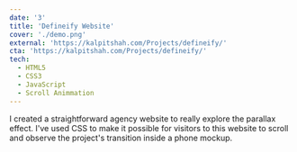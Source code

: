 ```yaml
---
date: '3'
title: 'Defineify Website'
cover: './demo.png'
external: 'https://kalpitshah.com/Projects/defineify/'
cta: 'https://kalpitshah.com/Projects/defineify/'
tech:
  - HTML5
  - CSS3
  - JavaScript
  - Scroll Animmation
---
```


I created a straightforward agency website to really explore the parallax effect. I've used CSS to make it possible for visitors to this website to scroll and observe the project's transition inside a phone mockup.
